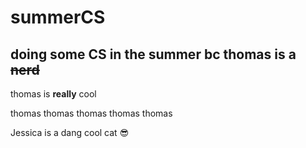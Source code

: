 # summerCS
doing some CS in the summer bc thomas is a ~~nerd~~ 
---
thomas is **really** cool

thomas thomas thomas thomas thomas

Jessica is a dang cool cat :sunglasses:

